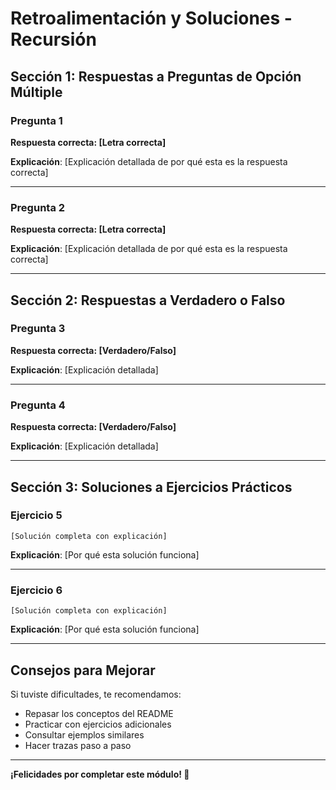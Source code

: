# Retroalimentación y Soluciones - Recursión

## Sección 1: Respuestas a Preguntas de Opción Múltiple

### Pregunta 1
**Respuesta correcta: [Letra correcta]**

**Explicación**: [Explicación detallada de por qué esta es la respuesta correcta]

---

### Pregunta 2
**Respuesta correcta: [Letra correcta]**

**Explicación**: [Explicación detallada de por qué esta es la respuesta correcta]

---

## Sección 2: Respuestas a Verdadero o Falso

### Pregunta 3
**Respuesta correcta: [Verdadero/Falso]**

**Explicación**: [Explicación detallada]

---

### Pregunta 4
**Respuesta correcta: [Verdadero/Falso]**

**Explicación**: [Explicación detallada]

---

## Sección 3: Soluciones a Ejercicios Prácticos

### Ejercicio 5

```
[Solución completa con explicación]
```

**Explicación**: [Por qué esta solución funciona]

---

### Ejercicio 6

```
[Solución completa con explicación]
```

**Explicación**: [Por qué esta solución funciona]

---

## Consejos para Mejorar

Si tuviste dificultades, te recomendamos:
- Repasar los conceptos del README
- Practicar con ejercicios adicionales
- Consultar ejemplos similares
- Hacer trazas paso a paso

---

**¡Felicidades por completar este módulo! 🚀**
